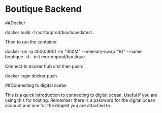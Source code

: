 # Boutique Backend

##Docker

docker build -t mortonprod/boutique:latest  .

Then to run the container

docker run -p 4000:3001 -m "300M" --memory-swap "1G" --name boutique -d  --init mortonprod/boutique

Connect to docker hub and then push:

docker login
docker push

##Connecting to digital ocean 

This is a quick introduction to connecting to digital ocean. Useful if you are using this for hosting. 
Remember there is a password for the digital ocean account and one for the droplet you are attached to.
